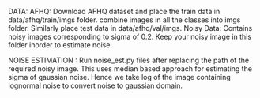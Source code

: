 DATA:
    AFHQ: Download AFHQ dataset and place the train data in data/afhq/train/imgs folder. combine images in all the classes into imgs folder. Similarly place test data in data/afhq/val/imgs.
    Noisy Data: Contains noisy images corresponding to sigma of 0.2. Keep your noisy image in this folder inorder to estimate noise.

NOISE ESTIMATION : 
    Run noise_est.py files after replacing the path of the required noisy image. This uses median based approach for estimating the sigma of gaussian noise. Hence we take log of the image containing lognormal noise to convert noise to gaussian domain.